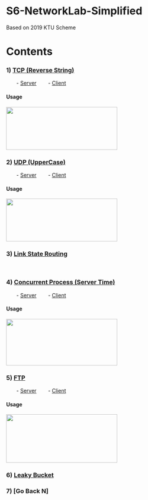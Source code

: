 # S6-NetworkLab-Simplified
Based on 2019 KTU Scheme

# Contents

### 1) [TCP (Reverse String)](/1.%20TCP%20(Reverse%20String))
&nbsp;&nbsp;&nbsp;&nbsp;&nbsp;&nbsp; - [Server](/1.%20TCP%20(Reverse%20String)/TCPServer.c)
&nbsp;&nbsp;&nbsp;&nbsp;&nbsp;&nbsp; - [Client](/1.%20TCP%20(Reverse%20String)/TCPClient.c)
#### Usage
<img src="https://github.com/ShunKaidou/S6-NetworkLab-Simplified/assets/81925773/9b771d2d-b8ee-4b25-af1f-210426c1666d" width="300" height="115">

### 2) [UDP (UpperCase)](/2.%20UDP%20(UpperCase))
&nbsp;&nbsp;&nbsp;&nbsp;&nbsp;&nbsp; - [Server](/2.%20UDP%20(UpperCase)/UDPServer.c)
&nbsp;&nbsp;&nbsp;&nbsp;&nbsp;&nbsp; - [Client](/2.%20UDP%20(UpperCase)/UDPClient.c)
#### Usage
<img src="https://github.com/ShunKaidou/S6-NetworkLab-Simplified/assets/81925773/531d9901-ca2f-4490-b0b5-69b491b60b0c" width="300" height="115">



### 3) [Link State Routing](/3.%20Link%20State%20Routing/LinkState.c)
<br>


### 4) [Concurrent Process (Server Time)](/4.%20Concurrent%20Process%20(Server%20Time))
&nbsp;&nbsp;&nbsp;&nbsp;&nbsp;&nbsp; - [Server](/4.%20Concurrent%20Process%20(Server%20Time)/ConcurrentServer.c)
&nbsp;&nbsp;&nbsp;&nbsp;&nbsp;&nbsp; - [Client](/4.%20Concurrent%20Process%20(Server%20Time)/ConcurrentClient.c)
#### Usage
<img src="https://github.com/ShunKaidou/S6-NetworkLab-Simplified/assets/81925773/90b319cc-f01c-4b44-8007-0c014aca5022" width="300" height="125">

### 5) [FTP](/5.%20FTP)
&nbsp;&nbsp;&nbsp;&nbsp;&nbsp;&nbsp; - [Server](/5.%20FTP/FTPServer.c)
&nbsp;&nbsp;&nbsp;&nbsp;&nbsp;&nbsp; - [Client](/5.%20FTP/FTPClient.c)
#### Usage
<img src="https://github.com/ShunKaidou/S6-NetworkLab-Simplified/assets/81925773/6aaf2431-1e32-40d1-98a1-89744014a1fc" width="300" height="130">

### 6) [Leaky Bucket](/6.%20Leaky%20Bucket/Leaky%20Bucket.c)

### 7) [Go Back N]
